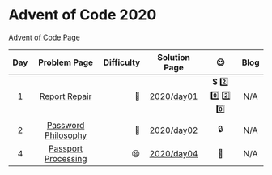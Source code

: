# Advent of Code 2020

[Advent of Code Page](https://adventofcode.com/2020)

| Day |                        Problem Page                        | Difficulty |        Solution Page        |                    :wink:                     | Blog |
|:--:|:----------------------------------------------------------:| ---: |:---------------------------:|:---------------------------------------------:| :---: |
|  1 |    [Report Repair](https://adventofcode.com/2020/day/1)    | :star2: | [2020/day01](/year20/day01) | :heavy_dollar_sign: :two: :zero: :two: :zero: | N/A |
|  2 | [Password Philosophy](https://adventofcode.com/2020/day/2) | :star2: | [2020/day02](/year20/day02) | :lock: | N/A |
|  4  | [Passport Processing](https://adventofcode.com/2020/day/4) | :tired_face: | [2020/day04](/year20/day04) | :passport_control: | N/A |
